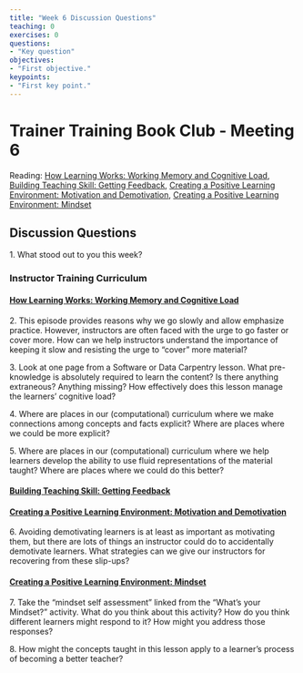 ```yaml
---	
title: "Week 6 Discussion Questions"	
teaching: 0	
exercises: 0	
questions:	
- "Key question"	
objectives:	
- "First objective."	
keypoints:	
- "First key point."	
---
```


# Trainer Training Book Club - Meeting 6
Reading: [How Learning Works: Working Memory and Cognitive Load](https://carpentries.github.io/instructor-training/05-memory/), [Building Teaching Skill: Getting Feedback](https://carpentries.github.io/instructor-training/06-feedback/), [Creating a Positive Learning Environment: Motivation and Demotivation](https://carpentries.github.io/instructor-training/08-motivation/), [Creating a Positive Learning Environment: Mindset](https://carpentries.github.io/instructor-training/09-mindset/)

## Discussion Questions

1\. What stood out to you this week?


### Instructor Training Curriculum
#### [How Learning Works: Working Memory and Cognitive Load](https://carpentries.github.io/instructor-training/05-memory/)
2\. This episode provides reasons why we go slowly and allow emphasize practice. However, instructors are often faced with the urge to go faster or cover more. How can we help instructors understand the importance of keeping it slow and resisting the urge to “cover” more material?

3\. Look at one page from a Software or Data Carpentry lesson. What pre-knowledge is absolutely required to learn the content? 
Is there anything extraneous? Anything missing? How effectively does this lesson manage the learners’ cognitive load?

4\. Where are places in our (computational) curriculum where we make connections among concepts and facts explicit? Where are places where we could be more explicit?

5\. Where are places in our (computational) curriculum where we help learners develop the ability to use fluid representations of the material 
taught? Where are places where we could do this better?

#### [Building Teaching Skill: Getting Feedback](https://carpentries.github.io/instructor-training/06-feedback/)
#### [Creating a Positive Learning Environment: Motivation and Demotivation](https://carpentries.github.io/instructor-training/08-motivation/)

6\. Avoiding demotivating learners is at least as important as motivating them, but there are lots of things an instructor could do to accidentally demotivate learners. What strategies can we give our instructors for recovering from these slip-ups?


#### [Creating a Positive Learning Environment: Mindset](https://carpentries.github.io/instructor-training/09-mindset/)
7\.  Take the “mindset self assessment” linked from the “What’s your Mindset?” activity. What do you think about this activity? How do you think different learners might respond to it? How might you address those responses?

8\. How might the concepts taught in this lesson apply to a learner’s process of becoming a better teacher?

